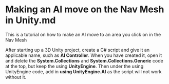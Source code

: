 # Making an AI move on the Nav Mesh in Unity.md
This is a tutorial on how to make an AI move to an area you click on in the Nav Mesh

After starting up a 3D Unity project, create a C# script and give it an applicable name, such as **AI Controller**. When you have created it, open it and delete the **System.Collections** and **System.Collections.Generic** code at the top, but keep the using **UnityEngine**. Then under the using UnityEngine code, add in **using UnityEngine.AI** as the script will not work without it.

